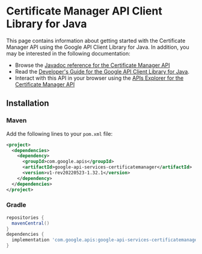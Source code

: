 # Certificate Manager API Client Library for Java



This page contains information about getting started with the Certificate Manager API
using the Google API Client Library for Java. In addition, you may be interested
in the following documentation:

* Browse the [Javadoc reference for the Certificate Manager API][javadoc]
* Read the [Developer's Guide for the Google API Client Library for Java][google-api-client].
* Interact with this API in your browser using the [APIs Explorer for the Certificate Manager API][api-explorer]

## Installation

### Maven

Add the following lines to your `pom.xml` file:

```xml
<project>
  <dependencies>
    <dependency>
      <groupId>com.google.apis</groupId>
      <artifactId>google-api-services-certificatemanager</artifactId>
      <version>v1-rev20220523-1.32.1</version>
    </dependency>
  </dependencies>
</project>
```

### Gradle

```gradle
repositories {
  mavenCentral()
}
dependencies {
  implementation 'com.google.apis:google-api-services-certificatemanager:v1-rev20220523-1.32.1'
}
```

[javadoc]: https://googleapis.dev/java/google-api-services-certificatemanager/latest/index.html
[google-api-client]: https://github.com/googleapis/google-api-java-client/
[api-explorer]: https://developers.google.com/apis-explorer/#p/certificatemanager/v1/
